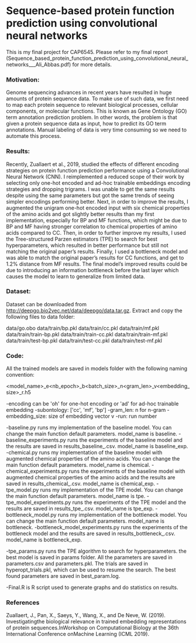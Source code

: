# Sequence-based protein function prediction using convolutional neural networks


This is my final project for CAP6545. Please refer to my final report (Sequence_based_protein_function_prediction_using_convolutional_neural_networks___Ali_Abbas.pdf) for more details.

### Motivation: 

Genome sequencing advances in recent years have resulted in huge amounts of protein sequence data. To make use of such data, we first need to map each protein sequence to relevant biological processes, cellular components, or molecular functions. This is known as Gene Ontology (GO) term annotation prediction problem. In other words, the problem is that given a protein sequence data as input, how to predict its GO term annotations. Manual labeling of data is very time consuming so we need to automate this process.

 
### Results: 

Recently, Zuallaert et al., 2019, studied the effects of different encoding strategies on protein function prediction performance using a Convolutional Neural Network (CNN). I reimplemented a reduced scope of their work by selecting only one-hot encoded and ad-hoc trainable embeddings encoding strategies and dropping trigrams. I was unable to get the same results despite using the same parameters but got the same trends of seeing simpler encodings performing better. Next, in order to improve the results, I augmented the unigram one-hot encoded input with six chemical properties of the amino acids and got slightly better results than my first implementation, especially for BP and MF functions, which might be due to BP and MF having stronger correlation to chemical properties of amino acids compared to CC. Then, in order to further improve my results, I used the Tree-structured Parzen estimators (TPE) to search for best hyperparameters, which resulted in better performance but still not matching the original paper’s results. Finally, I used a bottleneck model and was able to match the original paper’s results for CC functions, and get to 1.2% distance from MF results. The final model’s improved results could be due to introducing an information bottleneck before the last layer which causes the model to learn to generalize from limited data.

### Dataset:

Dataset can be downloaded from http://deepgo.bio2vec.net/data/deepgo/data.tar.gz. Extract and copy the following files to data folder:

data/go.obo
data/train/bp.pkl
data/train/cc.pkl
data/train/mf.pkl
data/train/train-bp.pkl
data/train/train-cc.pkl
data/train/train-mf.pkl
data/train/test-bp.pkl
data/train/test-cc.pkl
data/train/test-mf.pkl

### Code:

All the trained models are saved in models folder with the following naming convention:

<model_name>_<encoding>_<subontology>_e<nb_epoch>_b<batch_size>_n<gram_len>_v<embedding_size>_r<run>.h5

-encoding can be 'oh' for one-hot encoding or 'ad' for ad-hoc trainable embedding
-subontology: ['cc', 'mf', 'bp']
-gram_len: n for n-gram
-embedding_size: size of embedding vector v
-run: run number

-baseline.py runs my implementation of the baseline model. You can change the main function default parameters. model_name is baseline.
-baseline_experiments.py runs the experiments of the baseline model and the results are saved in results_baseline_<number of epochs>.csv. model_name is baseline_exp.
-chemical.py runs my implementation of the baseline model with augmented chemical properties of the amino acids. You can change the main function default parameters. model_name is chemical.
-chemical_experiments.py runs the experiments of the baseline model with augmented chemical properties of the amino acids and the results are saved in results_chemical_<number of epochs>.csv. model_name is chemical_exp.
-tpe_model.py runs my implementation of the TPE model. You can change the main function default parameters. model_name is tpe.
-tpe_model_experiments.py runs the experiments of the TPE model and the results are saved in results_tpe_<number of epochs>.csv. model_name is tpe_exp.
-bottleneck_model.py runs my implementation of the bottleneck model. You can change the main function default parameters. model_name is bottleneck.
-bottleneck_model_experiments.py runs the experiments of the bottleneck model and the results are saved in results_bottleneck_<number of epochs>.csv. model_name is bottleneck_exp.


-tpe_params.py runs the TPE algorithm to search for hyperparameters. the best model is saved in params folder. All the parameters are saved in parameters.csv and parameters.pkl. The trials are saved in hyperopt_trials.pkl, which can be used to resume the search. The best found parameters are saved in best_param.log.

-Final.R is R script used to generate graphs and do statistics on results.




### References

Zuallaert, J., Pan, X., Saeys, Y., Wang, X., and De Neve, W. (2019).  Investigatingthe biological relevance in trained embedding representations of protein sequences.InWorkshop on Computational Biology at the 36th International Conference onMachine Learning (ICML 2019).
